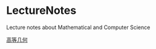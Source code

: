 # LectureNotes
Lecture notes about Mathematical and Computer Science

[高等几何](https://github.com/vanabel/LectureNotes/tree/高等几何)

